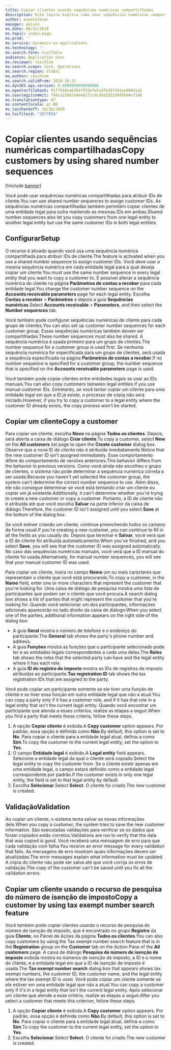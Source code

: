 ```yaml
---
title: Copiar clientes usando sequências numéricas compartilhadas
description: Este tópico explica como usar sequências numéricas compartilhadas para copiar um cliente para outra entidade legal mantendo a mesma ID.
author: mikefalkner
manager: aolson
ms.date: 08/31/2018
ms.topic: index-page
ms.prod: ''
ms.service: dynamics-ax-applications
ms.technology: ''
ms.search.form: CustTable
audience: Application User
ms.reviewer: roschlom
ms.search.scope: Core, Operations
ms.search.region: Global
ms.author: roschlom
ms.search.validFrom: 2018-10-31
ms.dyn365.ops.version: 8.0999999999999996
ms.openlocfilehash: 91f7568ea8364f97de7e514fb207191ee00041a5
ms.sourcegitcommit: 708ca25687a4e48271cdcd6d2d22d99fb94cf140
ms.translationtype: HT
ms.contentlocale: pt-BR
ms.lasthandoff: 10/10/2020
ms.locfileid: "3977854"
---
```

# <a name="copy-customers-by-using-shared-number-sequences"></a><span data-ttu-id="8dc81-103">Copiar clientes usando sequências numéricas compartilhadas</span><span class="sxs-lookup"><span data-stu-id="8dc81-103">Copy customers by using shared number sequences</span></span>

[!include [banner](../includes/banner.md)]

<span data-ttu-id="8dc81-104">Você pode usar sequências numéricas compartilhadas para atribuir IDs de cliente.</span><span class="sxs-lookup"><span data-stu-id="8dc81-104">You can use shared number sequences to assign customer IDs.</span></span> <span data-ttu-id="8dc81-105">As sequências numéricas compartilhadas também permitem copiar clientes de uma entidade legal para outra mantendo as mesmas IDs em ambas.</span><span class="sxs-lookup"><span data-stu-id="8dc81-105">Shared number sequences also let you copy customers from one legal entity to another legal entity but use the same customer IDs in both legal entities.</span></span>

## <a name="setup"></a><span data-ttu-id="8dc81-106">Configurar</span><span class="sxs-lookup"><span data-stu-id="8dc81-106">Setup</span></span>

<span data-ttu-id="8dc81-107">O recurso é ativado quando você usa uma sequência numérica compartilhada para atribuir IDs de cliente.</span><span class="sxs-lookup"><span data-stu-id="8dc81-107">The feature is activated when you use a shared number sequence to assign customer IDs.</span></span> <span data-ttu-id="8dc81-108">Você deve usar a mesma sequência numérica em cada entidade legal para a qual deseja copiar um cliente.</span><span class="sxs-lookup"><span data-stu-id="8dc81-108">You must use the same number sequence in every legal entity that you want to copy a customer to.</span></span> <span data-ttu-id="8dc81-109">É possível alterar a sequência numérica do cliente na página **Parâmetros de contas a receber** para cada entidade legal.</span><span class="sxs-lookup"><span data-stu-id="8dc81-109">You change the customer number sequence on the **Accounts receivable parameters** page for each legal entity.</span></span> <span data-ttu-id="8dc81-110">Escolha **Contas a receber** \> **Parâmetros** e depois a guia **Sequências numéricas**.</span><span class="sxs-lookup"><span data-stu-id="8dc81-110">Select **Accounts receivable** \> **Parameters**, and then select the **Number sequences** tab.</span></span>

<span data-ttu-id="8dc81-111">Você também pode configurar sequências numéricas de cliente para cada grupo de clientes.</span><span class="sxs-lookup"><span data-stu-id="8dc81-111">You can also set up customer number sequences for each customer group.</span></span> <span data-ttu-id="8dc81-112">Essas sequências numéricas também devem ser compartilhadas.</span><span class="sxs-lookup"><span data-stu-id="8dc81-112">These number sequences must also be shared.</span></span> <span data-ttu-id="8dc81-113">A sequência numérica é usada primeiro para um grupo de clientes.</span><span class="sxs-lookup"><span data-stu-id="8dc81-113">The number sequence for a customer group is used first.</span></span> <span data-ttu-id="8dc81-114">Se nenhuma sequência numérica for especificada para um grupo de clientes, será usada a sequência especificada na página **Parâmetros de contas a receber**.</span><span class="sxs-lookup"><span data-stu-id="8dc81-114">If no number sequence is specified for a customer group, the number sequence that is specified on the **Accounts receivable parameters** page is used.</span></span>

<span data-ttu-id="8dc81-115">Você também pode copiar clientes entre entidades legais se usar as IDs manuais.</span><span class="sxs-lookup"><span data-stu-id="8dc81-115">You can also copy customers between legal entities if you use manual customer IDs.</span></span> <span data-ttu-id="8dc81-116">Entretanto, se você tentar copiar um cliente para uma entidade legal em que a ID já existe, o processo de cópia não será iniciado.</span><span class="sxs-lookup"><span data-stu-id="8dc81-116">However, if you try to copy a customer to a legal entity where the customer ID already exists, the copy process won't be started.</span></span>

## <a name="copy-a-customer"></a><span data-ttu-id="8dc81-117">Copiar um cliente</span><span class="sxs-lookup"><span data-stu-id="8dc81-117">Copy a customer</span></span>

<span data-ttu-id="8dc81-118">Para copiar um cliente, escolha **Novo** na página **Todos os clientes**. Depois, será aberta a caixa de diálogo **Criar cliente**.</span><span class="sxs-lookup"><span data-stu-id="8dc81-118">To copy a customer, select **New** on the **All customers** list page to open the **Create customer** dialog box.</span></span> <span data-ttu-id="8dc81-119">Observe que a nova ID de cliente não é atribuída imediatamente.</span><span class="sxs-lookup"><span data-stu-id="8dc81-119">Notice that the new customer ID isn't assigned immediately.</span></span> <span data-ttu-id="8dc81-120">Esse comportamento difere do comportamento de versões anteriores.</span><span class="sxs-lookup"><span data-stu-id="8dc81-120">This behavior differs from the behavior in previous versions.</span></span> <span data-ttu-id="8dc81-121">Como você ainda não escolheu o grupo de clientes, o sistema não pode determinar a sequência numérica correta a ser usada.</span><span class="sxs-lookup"><span data-stu-id="8dc81-121">Because you haven't yet selected the customer group, the system can't determine the correct number sequence to use.</span></span> <span data-ttu-id="8dc81-122">Além disso, ele não consegue determinar se você está tentando criar um cliente ou copiar um já existente.</span><span class="sxs-lookup"><span data-stu-id="8dc81-122">Additionally, it can't determine whether you're trying to create a new customer or copy a customer.</span></span> <span data-ttu-id="8dc81-123">Portanto, a ID de cliente não é atribuída até que você escolha **Salvar** na parte inferior da caixa de diálogo.</span><span class="sxs-lookup"><span data-stu-id="8dc81-123">Therefore, the customer ID isn't assigned until you select **Save** at the bottom of the dialog box.</span></span>

<span data-ttu-id="8dc81-124">Se você estiver criando um cliente, continue preenchendo todos os campos da forma usual.</span><span class="sxs-lookup"><span data-stu-id="8dc81-124">If you're creating a new customer, you can continue to fill in all the fields as you usually do.</span></span> <span data-ttu-id="8dc81-125">Depois que terminar e **Salvar**, você verá que a ID de cliente foi atribuída automaticamente.</span><span class="sxs-lookup"><span data-stu-id="8dc81-125">When you've finished, and you select **Save**, you will see that the customer ID was assigned automatically.</span></span> <span data-ttu-id="8dc81-126">No caso das sequências numéricas manuais, você verá que a ID manual do cliente foi usada.</span><span class="sxs-lookup"><span data-stu-id="8dc81-126">Alternatively, for manual number sequences, you will see that your manual customer ID was used.</span></span>

<span data-ttu-id="8dc81-127">Para copiar um cliente, insira no campo **Nome** um ou mais caracteres que representam o cliente que você está procurando.</span><span class="sxs-lookup"><span data-stu-id="8dc81-127">To copy a customer, in the **Name** field, enter one or more characters that represent the customer that you're looking for.</span></span> <span data-ttu-id="8dc81-128">Uma caixa de diálogo de pesquisa mostra uma lista de participantes que podem ser o cliente que você procura.</span><span class="sxs-lookup"><span data-stu-id="8dc81-128">A search dialog box shows a list of parties that might represent the customer that you're looking for.</span></span> <span data-ttu-id="8dc81-129">Quando você selecionar um dos participantes, informações adicionais aparecerão no lado direito da caixa de diálogo:</span><span class="sxs-lookup"><span data-stu-id="8dc81-129">When you select one of the parties, additional information appears on the right side of the dialog box:</span></span>

- <span data-ttu-id="8dc81-130">A guia **Geral** mostra o número de telefone e o endereço do participante.</span><span class="sxs-lookup"><span data-stu-id="8dc81-130">The **General** tab shows the party's phone number and address.</span></span>
- <span data-ttu-id="8dc81-131">A guia **Funções** mostra as funções que o participante selecionado pode ter e as entidades legais correspondentes a cada uma delas.</span><span class="sxs-lookup"><span data-stu-id="8dc81-131">The **Roles** tab shows the roles that the selected party can have and the legal entity where it has each role.</span></span>
- <span data-ttu-id="8dc81-132">A guia **ID do registro de imposto** mostra as IDs de registros de imposto atribuídas ao participante.</span><span class="sxs-lookup"><span data-stu-id="8dc81-132">**Tax registration ID** tab shows the tax registration IDs that are assigned to the party.</span></span>

<span data-ttu-id="8dc81-133">Você pode copiar um participante somente se ele tiver uma função de cliente e se tiver essa função em outra entidade legal que não a atual.</span><span class="sxs-lookup"><span data-stu-id="8dc81-133">You can copy a party only if it has a customer role, and if it has that role in a legal entity that isn't the current legal entity.</span></span> <span data-ttu-id="8dc81-134">Quando você encontrar um participante que atenda a esses critérios, realize as etapas a seguir.</span><span class="sxs-lookup"><span data-stu-id="8dc81-134">When you find a party that meets these criteria, follow these steps.</span></span>

1. <span data-ttu-id="8dc81-135">A opção **Copiar cliente** é exibida.</span><span class="sxs-lookup"><span data-stu-id="8dc81-135">A **Copy customer** option appears.</span></span> <span data-ttu-id="8dc81-136">Por padrão, essa opção é definida como **Não**.</span><span class="sxs-lookup"><span data-stu-id="8dc81-136">By default, this option is set to **No**.</span></span> <span data-ttu-id="8dc81-137">Para copiar o cliente para a entidade legal atual, defina-a como **Sim**.</span><span class="sxs-lookup"><span data-stu-id="8dc81-137">To copy the customer to the current legal entity, set the option to **Yes**.</span></span> 
2. <span data-ttu-id="8dc81-138">O campo **Entidade legal** é exibido.</span><span class="sxs-lookup"><span data-stu-id="8dc81-138">A **Legal entity** field appears.</span></span> <span data-ttu-id="8dc81-139">Selecione a entidade legal da qual o cliente será copiado.</span><span class="sxs-lookup"><span data-stu-id="8dc81-139">Select the legal entity to copy the customer from.</span></span> <span data-ttu-id="8dc81-140">Se o cliente existir apenas em uma entidade legal, o campo estará definido como a entidade legal correspondente por padrão.</span><span class="sxs-lookup"><span data-stu-id="8dc81-140">If the customer exists in only one legal entity, the field is set to that legal entity by default.</span></span>
3. <span data-ttu-id="8dc81-141">Escolha **Selecionar**.</span><span class="sxs-lookup"><span data-stu-id="8dc81-141">Select **Select**.</span></span> <span data-ttu-id="8dc81-142">O cliente foi criado.</span><span class="sxs-lookup"><span data-stu-id="8dc81-142">The new customer is created.</span></span>

## <a name="validation"></a><span data-ttu-id="8dc81-143">Validação</span><span class="sxs-lookup"><span data-stu-id="8dc81-143">Validation</span></span>

<span data-ttu-id="8dc81-144">Ao copiar um cliente, o sistema tenta salvar as novas informações dele.</span><span class="sxs-lookup"><span data-stu-id="8dc81-144">When you copy a customer, the system tries to save the new customer information.</span></span> <span data-ttu-id="8dc81-145">São executadas validações para verificar se os dados que foram copiados estão corretos.</span><span class="sxs-lookup"><span data-stu-id="8dc81-145">Validations are run to verify that the data that was copied is good.</span></span> <span data-ttu-id="8dc81-146">Você receberá uma mensagem de erro para que cada validação com falha.</span><span class="sxs-lookup"><span data-stu-id="8dc81-146">You receive an error message for every validation that fails.</span></span> <span data-ttu-id="8dc81-147">As mensagens de erro mostram quais informações devem ser atualizadas.</span><span class="sxs-lookup"><span data-stu-id="8dc81-147">The error messages explain what information must be updated.</span></span> <span data-ttu-id="8dc81-148">A cópia do cliente não pode ser salva até que você corrija os erros de validação.</span><span class="sxs-lookup"><span data-stu-id="8dc81-148">The copy of the customer can't be saved until you fix all the validation errors.</span></span>

## <a name="copy-a-customer-by-using-tax-exempt-number-search-feature"></a><span data-ttu-id="8dc81-149">Copiar um cliente usando o recurso de pesquisa do número de isenção de imposto</span><span class="sxs-lookup"><span data-stu-id="8dc81-149">Copy a customer by using tax exempt number search feature</span></span>

<span data-ttu-id="8dc81-150">Você também pode copiar clientes usando o recurso de pesquisa do número de isenção de imposto, que é encontrado no grupo **Registro** da guia **Cliente**, no Painel de Ações da página **Todos os clientes**.</span><span class="sxs-lookup"><span data-stu-id="8dc81-150">You can also copy customers by using the Tax exempt number search feature that is in the **Registration** group on the **Customer** tab on the Action Pane of the **All customers** page.</span></span> <span data-ttu-id="8dc81-151">A caixa de diálogo **Pesquisa de número de isenção de imposto** exibida mostra os números de isenção de imposto, a ID e o nome do cliente, e a entidade legal em que a ID de isenção de imposto é usada.</span><span class="sxs-lookup"><span data-stu-id="8dc81-151">The **Tax exempt number search** dialog box that appears shows tax exempt numbers, the customer ID, the customer name, and the legal entity where the tax exempt ID is used.</span></span> <span data-ttu-id="8dc81-152">Você pode copiar um cliente somente se ele estiver em uma entidade legal que não a atual.</span><span class="sxs-lookup"><span data-stu-id="8dc81-152">You can copy a customer only if it's in a legal entity that isn't the current legal entity.</span></span> <span data-ttu-id="8dc81-153">Após selecionar um cliente que atende a esse critério, realize as etapas a seguir.</span><span class="sxs-lookup"><span data-stu-id="8dc81-153">After you select a customer that meets this criterion, follow these steps.</span></span>

1. <span data-ttu-id="8dc81-154">A opção **Copiar cliente** é exibida.</span><span class="sxs-lookup"><span data-stu-id="8dc81-154">A **Copy customer** option appears.</span></span> <span data-ttu-id="8dc81-155">Por padrão, essa opção é definida como **Não**.</span><span class="sxs-lookup"><span data-stu-id="8dc81-155">By default, this option is set to **No**.</span></span> <span data-ttu-id="8dc81-156">Para copiar o cliente para a entidade legal atual, defina-a como **Sim**.</span><span class="sxs-lookup"><span data-stu-id="8dc81-156">To copy the customer to the current legal entity, set the option to **Yes**.</span></span> 
2. <span data-ttu-id="8dc81-157">Escolha **Selecionar**.</span><span class="sxs-lookup"><span data-stu-id="8dc81-157">Select **Select**.</span></span> <span data-ttu-id="8dc81-158">O cliente foi criado.</span><span class="sxs-lookup"><span data-stu-id="8dc81-158">The new customer is created.</span></span>
